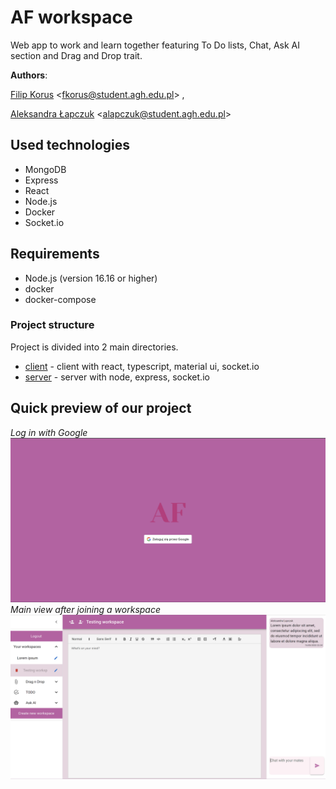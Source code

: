 
# AF workspace 
Web app to work and learn together featuring To Do lists, Chat, Ask AI section and Drag and Drop trait.

**Authors**:

[Filip Korus](https://fkor.us/) <[fkorus@student.agh.edu.pl](mailto:fkorus@student.agh.edu.pl)> ,

[Aleksandra Łapczuk](https://github.com/alapczvk) <[alapczuk@student.agh.edu.pl](mailto:alapczuk@student.agh.edu.pl)>

## Used technologies
- MongoDB
- Express
- React
- Node.js
- Docker
- Socket.io

## Requirements
- Node.js (version 16.16 or higher)
- docker
- docker-compose

### Project structure
Project is divided into 2 main directories.
- [client](client) - client with react, typescript, material ui, socket.io
- [server](server) - server with node, express, socket.io

## Quick preview of our project
*Log in with Google*
![preview01](preview\preview01.png)
*Main view after joining a workspace*
![preview2](preview\preview2.png)


